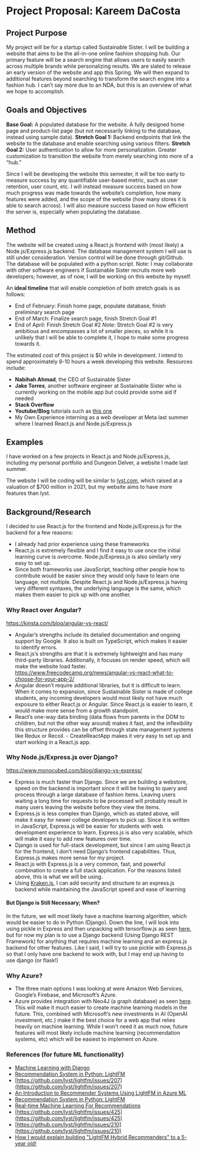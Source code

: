 # Project Proposal: Kareem DaCosta

## Project Purpose

My project will be for a startup called Sustainable Sister. I will be building a website that aims to be the all-in-one online fashion shopping hub. Our primary feature will be a search engine that allows users to easily search across multiple brands while personalizing results. We are slated to release an early version of the website and app this Spring. We will then expand to additional features beyond searching to transform the search engine into a fashion hub. I can’t say more due to an NDA, but this is an overview of what we hope to accomplish.

## Goals and Objectives

**Base Goal:** A populated database for the website. A fully designed home page and product-list page (but not necessarily linking to the database, instead using sample data).
**Stretch Goal 1:** Backend endpoints that link the website to the database and enable searching using various filters.
**Stretch Goal 2:** User authentication to allow for more personalization. Greater customization to transition the website from merely searching into more of a “hub.”

Since I will be developing the website this semester, it will be too early to measure success by any quantifiable user-based metric, such as user retention, user count, etc. I will instead measure success based on how much progress was made towards the website’s completion, how many features were added, and the scope of the website (how many stores it is able to search across). I will also measure success based on how efficient the server is, especially when populating the database.

## Method

The website will be created using a React.js frontend with (most likely) a Node.js/Express.js backend. The database management system I will use is still under consideration. Version control will be done through git/Github. The database will be populated with a python script.
Note: I may collaborate with other software engineers if Sustainable Sister recruits more web developers; however, as of now, I will be working on this website by myself.

An **ideal timeline** that will enable completion of both stretch goals is as follows:

-   End of February: Finish home page, populate database, finish preliminary search page
-   End of March: Finalize search page, finish Stretch Goal #1
-   End of April: Finish Stretch Goal #2
    _Note:_ Stretch Goal #2 is very ambitious and encompasses a lot of smaller pieces, so while it is unlikely that I will be able to complete it, I hope to make some progress towards it.

The estimated cost of this project is $0 while in development. I intend to spend approximately 8-10 hours a week developing this website. Resources include:

-   **Nabihah Ahmad**, the CEO of Sustainable Sister
-   **Jake Torres**, another software engineer at Sustainable Sister who is currently working on the mobile app but could provide some aid if needed
-   **Stack Overflow**
-   **Youtube/Blog** tutorials such as [this one](https://towardsdatascience.com/web-scraping-of-10-online-shops-in-30-minutes-with-python-and-scrapy-a7f66e42446d?gi=835eca195ca1)
-   My Own Experience interning as a web developer at Meta last summer where I learned React.js and Node.js/Express.js

## Examples

I have worked on a few projects in React.js and Node.js/Express.js, including my personal portfolio and Dungeon Delver, a website I made last summer.

The website I will be coding will be similar to [lyst.com](https://www.lyst.com/), which raised at a valuation of $700 million in 2021, but my website aims to have more features than lyst.

## Background/Research

I decided to use React.js for the frontend and Node.js/Express.js for the backend for a few reasons:

-   I already had prior experience using these frameworks
-   React.js is extremely flexible and I find it easy to use once the initial learning curve is overcome. Node.js/Express.js is also similarly very easy to set up.
-   Since both frameworks use JavaScript, teaching other people how to contribute would be easier since they would only have to learn one language, not multiple. Despite React.js and Node.js/Express.js having very different syntaxes, the underlying language is the same, which makes them easier to pick up with one another.

### Why React over Angular?

https://kinsta.com/blog/angular-vs-react/

-   Angular’s strengths include its detailed documentation and ongoing support by Google. It also is built on TypeScript, which makes it easier to identify errors.
-   React.js’s strengths are that it is extremely lightweight and has many third-party libraries. Additionally, it focuses on render speed, which will make the website load faster.
    https://www.freecodecamp.org/news/angular-vs-react-what-to-choose-for-your-app-2/
-   Angular doesn’t require additional libraries, but it is difficult to learn. When it comes to expansion, since Sustainable Sister is made of college students, any incoming developers would most likely not have much exposure to either React.js or Angular. Since React.js is easier to learn, it would make more sense from a growth standpoint.
-   React’s one-way data binding (data flows from parents in the DOM to children, but not the other way around) makes it fast, and the inflexibility this structure provides can be offset through state management systems like Redux or Recoil. - CreateReactApp makes it very easy to set up and start working in a React.js app.

### Why Node.js/Express.js over Django?

https://www.monocubed.com/blog/django-vs-express/

-   Express is much faster than Django. Since we are building a webstore, speed on the backend is important since it will be having to query and process through a large database of fashion items. Leaving users waiting a long time for requests to be processed will probably result in many users leaving the website before they view the items.
-   Express.js is less complex than Django, which as stated above, will make it easy for newer college developers to pick up. Since it is written in JavaScript, Express.js will be easier for students with web development experience to learn. Express.js is also very scalable, which will make it easy to add new features over time.
-   Django is used for full-stack development, but since I am using React.js for the frontend, I don’t need Django’s frontend capabilities. Thus, Express.js makes more sense for my project.
-   React.js with Express.js is a very common, fast, and powerful combination to create a full stack application. For the reasons listed above, this is what we will be using.
-   Using [Kraken.js](https://krakenjs.com/), I can add security and structure to an express.js backend while maintaining the JavaScript speed and ease of learning

#### But Django is Still Necessary; When?

In the future, we will most likely have a machine learning algorithm, which would be easier to do in Python (Django). Down the line, I will look into using pickle in Express and then unpacking with tensorflow.js as seen [here](https://stackoverflow.com/questions/71446871/how-to-run-a-pickle-file-in-node-js), but for now my plan is to use a Django backend (Using Django REST Framework) for anything that requires machine learning and an express.js backend for other features. Like I said, I will try to use pickle with Express.js so that I only have one backend to work with, but I may end up having to use django (or flask!)

### Why Azure?

-   The three main options I was looking at were Amazon Web Services, Google’s Firebase, and Microsoft’s Azure.
-   Azure provides integration with Neo4J (a graph database) as seen [here](https://azuremarketplace.microsoft.com/en-us/marketplace/apps/neo4j.neo4j-ee?tab=Overview&exp=ubp8). This will make it much easier to create machine learning models in the future. This, combined with Microsoft’s new investments in AI (OpenAI investment, etc.) make it the best choice for a web app that relies heavily on machine learning. While I won’t need it as much now, future features will most likely include machine learning (recommendation systems, etc) which will be easiest to implement on Azure.

### References (for future ML functionality)

-   [Machine Learning with Django](https://www.deploymachinelearning.com/)
-   [Recommendation System in Python: LightFM](https://towardsdatascience.com/recommendation-system-in-python-lightfm-61c85010ce17)
-   [https://github.com/lyst/lightfm/issues/207](https://github.com/lyst/lightfm/issues/207)
-   [An Introduction to Recommender Systems Using LightFM in Azure ML](https://python.plainenglish.io/introduction-to-recommender-systems-using-lightfm-in-azure-ml-e86feaff6ac4)
-   [Recommendation System in Python: LightFM](https://towardsdatascience.com/recommendation-system-in-python-lightfm-61c85010ce17)
-   [Real-time Machine Learning For Recommendations](https://eugeneyan.com/writing/real-time-recommendations/)
-   [https://github.com/lyst/lightfm/issues/425](https://github.com/lyst/lightfm/issues/425)
-   [https://github.com/lyst/lightfm/issues/210](https://github.com/lyst/lightfm/issues/210)
-   [How I would explain building "LightFM Hybrid Recommenders" to a 5-year old!](https://towardsdatascience.com/how-i-would-explain-building-lightfm-hybrid-recommenders-to-a-5-year-old-b6ee18571309)
